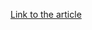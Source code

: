 [Link to the article](https://www.elastic.co/security-labs/DPRK-strikes-using-a-new-variant-of-rustbucket)
